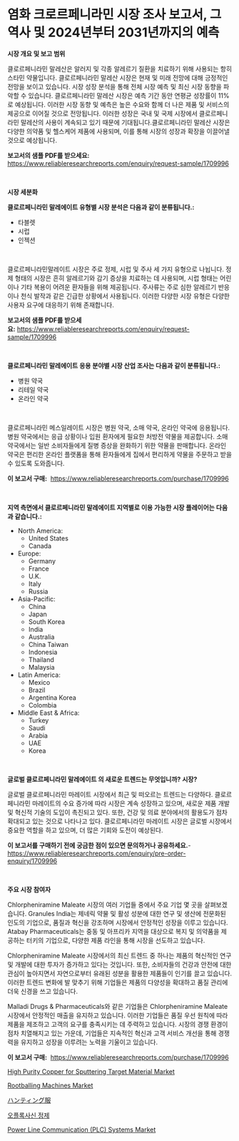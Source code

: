 <p><h1>염화 크로르페니라민 시장 조사 보고서, 그 역사 및 2024년부터 2031년까지의 예측</h1></p><p><strong>시장 개요 및 보고 범위</strong></p>
<p><p>클로르페니라민 말레산은 알러지 및 각종 알레르기 질환을 치료하기 위해 사용되는 항히스타민 약물입니다. 클로르페니라민 말레산 시장은 현재 및 미래 전망에 대해 긍정적인 전망을 보이고 있습니다. 시장 성장 분석을 통해 전체 시장 예측 및 최신 시장 동향을 파악할 수 있습니다. 클로르페니라민 말레산 시장은 예측 기간 동안 연평균 성장률이 11%로 예상됩니다. 이러한 시장 동향 및 예측은 높은 수요와 함께 더 나은 제품 및 서비스의 제공으로 이어질 것으로 전망됩니다. 이러한 성장은 국내 및 국제 시장에서 클로르페니라민 말레산의 사용이 계속되고 있기 때문에 기대됩니다.클로르페니라민 말레산 시장은 다양한 의약품 및 헬스케어 제품에 사용되며, 이를 통해 시장의 성장과 확장을 이끌어낼 것으로 예상됩니다.</p></p>
<p><strong>보고서의 샘플 PDF를 받으세요:</strong> <a href="https://www.reliableresearchreports.com/enquiry/request-sample/1709996">https://www.reliableresearchreports.com/enquiry/request-sample/1709996</a></p>
<p>&nbsp;</p>
<p><strong>시장 세분화</strong></p>
<p><strong>클로르페니라민 말레에이트 유형별 시장 분석은 다음과 같이 분류됩니다.:</strong></p>
<p><ul><li>타블렛</li><li>시럽</li><li>인젝션</li></ul></p>
<p>&nbsp;</p>
<p><p>클로르페니라민말레이트 시장은 주로 정제, 시럽 및 주사 세 가지 유형으로 나뉩니다. 정제 형태의 시장은 흔히 알레르기와 감기 증상을 치료하는 데 사용되며, 시럽 형태는 어린이나 기타 복용이 어려운 환자들을 위해 제공됩니다. 주사류는 주로 심한 알레르기 반응이나 천식 발작과 같은 긴급한 상황에서 사용됩니다. 이러한 다양한 시장 유형은 다양한 사용자 요구에 대응하기 위해 존재합니다.</p></p>
<p><strong>보고서의 샘플 PDF를 받으세요:</strong>&nbsp;<a href="https://www.reliableresearchreports.com/enquiry/request-sample/1709996">https://www.reliableresearchreports.com/enquiry/request-sample/1709996</a></p>
<p>&nbsp;</p>
<p><strong> 클로르페니라민 말레에이트 응용 분야별 시장 산업 조사는 다음과 같이 분류됩니다.:</strong></p>
<p><ul><li>병원 약국</li><li>리테일 약국</li><li>온라인 약국</li></ul></p>
<p>&nbsp;</p>
<p><p>클로르페니라민 메스일레이트 시장은 병원 약국, 소매 약국, 온라인 약국에 응용됩니다. 병원 약국에서는 응급 상황이나 입원 환자에게 필요한 처방전 약물을 제공합니다. 소매 약국에서는 일반 소비자들에게 질병 증상을 완화하기 위한 약물을 판매합니다. 온라인 약국은 편리한 온라인 플랫폼을 통해 환자들에게 집에서 편리하게 약물을 주문하고 받을 수 있도록 도와줍니다.</p></p>
<p><strong>이 보고서 구매:</strong>&nbsp; <a href="https://www.reliableresearchreports.com/purchase/1709996">https://www.reliableresearchreports.com/purchase/1709996</a></p>
<p>&nbsp;</p>
<p><strong>지역 측면에서 클로르페니라민 말레에이트 지역별로 이용 가능한 시장 플레이어는 다음과 같습니다.:</strong></p>
<p><ul>
    <li>
        North America:
        <ul>
            <li>United States</li>
            <li>Canada</li>
        </ul>
    </li>
    <li>
        Europe:
        <ul>
            <li>Germany</li>
            <li>France</li>
            <li>U.K.</li>
            <li>Italy</li>
            <li>Russia</li>
        </ul>
    </li>
    <li>
        Asia-Pacific:
        <ul>
            <li>China</li>
            <li>Japan</li>
            <li>South Korea</li>
            <li>India</li>
            <li>Australia</li>
            <li>China Taiwan</li>
            <li>Indonesia</li>
            <li>Thailand</li>
            <li>Malaysia</li>
        </ul>
    </li>
    <li>
        Latin America:
        <ul>
            <li>Mexico</li>
            <li>Brazil</li>
            <li>Argentina Korea</li>
            <li>Colombia</li>
        </ul>
    </li>
    <li>
        Middle East & Africa:
        <ul>
            <li>Turkey</li>
            <li>Saudi</li>
            <li>Arabia</li>
            <li>UAE</li>
            <li>Korea</li>
        </ul>
    </li>
    </ul></p>
<p>&nbsp;</p>
<p><strong>글로벌 클로르페니라민 말레에이트 의 새로운 트렌드는 무엇입니까? 시장?</strong></p>
<p><p>글로벌 클로르페니라민 마레이트 시장에서 최근 및 떠오르는 트렌드는 다양하다. 클로르페니라민 마레이트의 수요 증가에 따라 시장은 계속 성장하고 있으며, 새로운 제품 개발 및 혁신적 기술의 도입이 촉진되고 있다. 또한, 건강 및 의료 분야에서의 활용도가 점차 확대되고 있는 것으로 나타나고 있다. 클로르페니라민 마레이트 시장은 글로벌 시장에서 중요한 역할을 하고 있으며, 더 많은 기회와 도전이 예상된다.</p></p>
<p><strong>이 보고서를 구매하기 전에 궁금한 점이 있으면 문의하거나 공유하세요.</strong>- <a href="https://www.reliableresearchreports.com/enquiry/pre-order-enquiry/1709996">https://www.reliableresearchreports.com/enquiry/pre-order-enquiry/1709996</a></p>
<p>&nbsp;</p>
<p><strong>주요 시장 참여자</strong></p>
<p><p>Chlorpheniramine Maleate 시장의 여러 기업들 중에서 주요 기업 몇 곳을 살펴보겠습니다. Granules India는 제네릭 약물 및 활성 성분에 대한 연구 및 생산에 전문화된 인도의 기업으로, 품질과 혁신을 강조하며 시장에서 안정적인 성장을 이루고 있습니다. Atabay Pharmaceuticals는 중동 및 아프리카 지역을 대상으로 복지 및 의약품을 제공하는 터키의 기업으로, 다양한 제품 라인을 통해 시장을 선도하고 있습니다.</p><p>Chlorpheniramine Maleate 시장에서의 최신 트렌드 중 하나는 제품의 혁신적인 연구 및 개발에 대한 투자가 증가하고 있다는 것입니다. 또한, 소비자들의 건강과 안전에 대한 관심이 높아지면서 자연으로부터 유래된 성분을 활용한 제품들이 인기를 끌고 있습니다. 이러한 트렌드 변화에 발 맞추기 위해 기업들은 제품의 다양성을 확대하고 품질 관리에 더욱 신경을 쓰고 있습니다.</p><p>Malladi Drugs & Pharmaceuticals와 같은 기업들은 Chlorpheniramine Maleate 시장에서 안정적인 매출을 유지하고 있습니다. 이러한 기업들은 품질 우선 원칙에 따라 제품을 제조하고 고객의 요구를 충족시키는 데 주력하고 있습니다. 시장의 경쟁 환경이 점차 치열해지고 있는 가운데, 기업들은 지속적인 혁신과 고객 서비스 개선을 통해 경쟁력을 유지하고 성장을 이루려는 노력을 기울이고 있습니다.</p></p>
<p><strong>이 보고서 구매:</strong>&nbsp;&nbsp;<a href="https://www.reliableresearchreports.com/purchase/1709996">https://www.reliableresearchreports.com/purchase/1709996</a></p>
<p><p><a href="https://issuu.com/reportprime-2/docs/high-purity-copper-for-sputtering-target-material-">High Purity Copper for Sputtering Target Material Market</a></p><p><a href="https://sore-arch-6db.notion.site/Rootballing-Machines-Market-Provides-Detailed-Segmentation-of-this-Market-based-on-Type-Application-fa6edd3fc95e4d188ab0346280cc4c42">Rootballing Machines Market</a></p><p><a href="https://github.com/xemfu2379520/Market-Research-Report-List-1/blob/main/14403703266.md">ハンティング服</a></p><p><a href="https://github.com/khytkeqagplkzqvh/Market-Research-Report-List-1/blob/main/78088382899.md">오플록사신 정제</a></p><p><a href="https://view.publitas.com/reportprime-1/insights-into-power-line-communication-plc-systems-market-size-analysing-market-share-trends-and-growth-from-2024-to-2031/">Power Line Communication (PLC) Systems Market</a></p></p>
